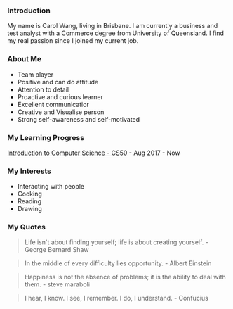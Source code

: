 ### Introduction
My name is Carol Wang, living in Brisbane. I am currently a business and test analyst with a Commerce degree from University of Queensland. I find my real passion since I joined my current job.

### About Me
* Team player
* Positive and can do attitude
* Attention to detail
* Proactive and curious learner
* Excellent communicatior 
* Creative and Visualise person 
* Strong self-awareness and self-motivated  

### My Learning Progress
[Introduction to Computer Science - CS50](https://www.edx.org/course/introduction-computer-science-harvardx-cs50x) - Aug 2017 - Now


### My Interests
- Interacting with people
- Cooking 
- Reading 
- Drawing

### My Quotes
> Life isn't about finding yourself; life is about creating yourself. - George Bernard Shaw  

> In the middle of every difficulty lies opportunity. - Albert Einstein  

> Happiness is not the absence of problems; it is the ability to deal with them. - steve maraboli  

> I hear, I know. I see, I remember. I do, I understand. - Confucius 
